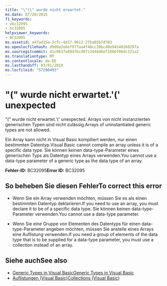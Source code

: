 ```yaml
---
title: "\"(\" wurde nicht erwartet."
ms.date: 07/20/2015
f1_keywords:
- vbc32095
- bc32095
helpviewer_keywords:
- BC32095
ms.assetid: a47ad15a-2cfc-4d17-9012-27ba85b7d783
ms.openlocfilehash: d9d0a2e6ef977aa4f48cc38bc40e94548260297a
ms.sourcegitcommit: 41c0637e894fbcd0713d46d6ef1866f08dc321a2
ms.translationtype: MT
ms.contentlocale: de-DE
ms.lasthandoff: 03/01/2019
ms.locfileid: "57200493"
---
```

# <a name="-unexpected"></a><span data-ttu-id="a4278-102">"(" wurde nicht erwartet.</span><span class="sxs-lookup"><span data-stu-id="a4278-102">'(' unexpected</span></span>
<span data-ttu-id="a4278-103">"(" wurde nicht erwartet.</span><span class="sxs-lookup"><span data-stu-id="a4278-103">'(' unexpected.</span></span> <span data-ttu-id="a4278-104">Arrays von nicht instanziierten generischen Typen sind nicht zulässig.</span><span class="sxs-lookup"><span data-stu-id="a4278-104">Arrays of uninstantiated generic types are not allowed.</span></span>  
  
 <span data-ttu-id="a4278-105">Ein Array kann nicht in Visual Basic kompiliert werden, nur einen bestimmten Datentyp.</span><span class="sxs-lookup"><span data-stu-id="a4278-105">Visual Basic cannot compile an array unless it is of a specific data type.</span></span> <span data-ttu-id="a4278-106">Sie können keinen data-type-Parameter eines generischen Typs als Datentyp eines Arrays verwenden.</span><span class="sxs-lookup"><span data-stu-id="a4278-106">You cannot use a data-type parameter of a generic type as the data type of an array.</span></span>  
  
 <span data-ttu-id="a4278-107">**Fehler-ID:** BC32095</span><span class="sxs-lookup"><span data-stu-id="a4278-107">**Error ID:** BC32095</span></span>  
  
## <a name="to-correct-this-error"></a><span data-ttu-id="a4278-108">So beheben Sie diesen Fehler</span><span class="sxs-lookup"><span data-stu-id="a4278-108">To correct this error</span></span>  
  
-   <span data-ttu-id="a4278-109">Wenn Sie ein Array verwenden möchten, müssen Sie es als einen bestimmten Datentyp deklarieren.</span><span class="sxs-lookup"><span data-stu-id="a4278-109">If you need to use an array, you must declare it to be of a specific data type.</span></span> <span data-ttu-id="a4278-110">Sie können keinen data-type-Parameter verwenden.</span><span class="sxs-lookup"><span data-stu-id="a4278-110">You cannot use a data-type parameter.</span></span>  
  
-   <span data-ttu-id="a4278-111">Wenn Sie eine Gruppe von Elementen des Datentyps für einen data-type-Parameter angeben möchten, müssen Sie anstelle eines Arrays eine Auflistung verwenden.</span><span class="sxs-lookup"><span data-stu-id="a4278-111">If you need a group of elements of the data type that is to be supplied for a data-type parameter, you must use a collection instead of an array.</span></span>  
  
## <a name="see-also"></a><span data-ttu-id="a4278-112">Siehe auch</span><span class="sxs-lookup"><span data-stu-id="a4278-112">See also</span></span>
- [<span data-ttu-id="a4278-113">Generic Types in Visual Basic</span><span class="sxs-lookup"><span data-stu-id="a4278-113">Generic Types in Visual Basic</span></span>](../../visual-basic/programming-guide/language-features/data-types/generic-types.md)
- [<span data-ttu-id="a4278-114">Auflistungen (Visual Basic)</span><span class="sxs-lookup"><span data-stu-id="a4278-114">Collections (Visual Basic)</span></span>](~/docs/visual-basic/programming-guide/concepts/collections.md)
